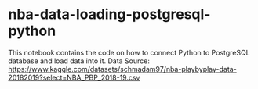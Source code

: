 # nba-data-loading-postgresql-python
This notebook contains the code on how to connect Python to PostgreSQL database and load data into it.
Data Source: https://www.kaggle.com/datasets/schmadam97/nba-playbyplay-data-20182019?select=NBA_PBP_2018-19.csv
